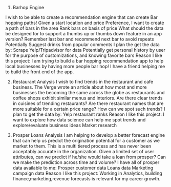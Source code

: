 1. Barhop Engine

I wish to be able to create a recommendation engine that can create Bar hopping paths!
Given a start location and price Preference, I want to create a path of bars in the area
Rank bars on basis of price
What should the data be designed for to support a thumbs up or thumbs down feature in an app version?
Remember last bar and recommend next bar to avoid repeats
Potentially Suggest drinks from popular comments
I plan the get the data by:
Scrape Yelp/Tripadvisor for data
Potentially get personal history by user for the purpose of customizations, and knowing favorite bars
Reason I like this project:
I am trying to build a bar hopping recommendation app to help local businesses by having more people bar hop!
I have a friend helping me to build the front end of the app.

2. Restaurant Analysis
I wish to find trends in the restaurant and cafe business. The Verge wrote an article about how most and more businesses the becoming the same across the globe as restaurants and coffee shops exhibit similar menus and interiors.
Are there clear trends in cuisines of trending restaurants?
Are there restaurant names that are more suitable for a certain price range?
How can we spot such trends?
I plan to get the data by:
Yelp restaurant ranks
Reason I like this project:
I want to explore how data science can help me spot trends and explore/evaluate business ideas
Market research

3. Prosper Loans Analysis
I am helping to develop a better forecast engine that can help us predict the origination potential for a customer as we market to them. This is a multi tiered process and has never been acceptably accurate in the organization.
Given a limited set of user attributes, can we predict if he/she would take a loan from prosper?
Can we make the prediction across time and volume?
I have all of prosper data available to me:
Prosper customer data
Loans data
Marketing campaign data
Reason I like this project:
Working in Analytics, building finance,marketing,revenue forecasts is relevant for my career growth.
